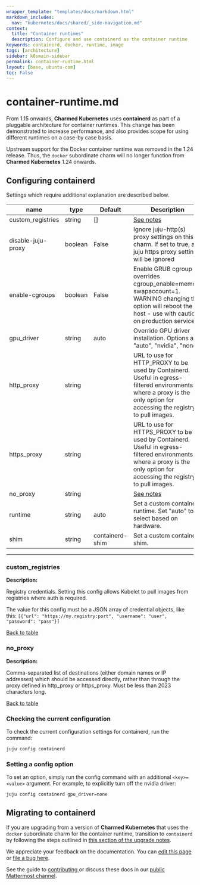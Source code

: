 ```yaml
---
wrapper_template: "templates/docs/markdown.html"
markdown_includes:
  nav: "kubernetes/docs/shared/_side-navigation.md"
context:
  title: "Container runtimes"
  description: Configure and use containerd as the container runtime
keywords: containerd, docker, runtime, image
tags: [architecture]
sidebar: k8smain-sidebar
permalink: container-runtime.html
layout: [base, ubuntu-com]
toc: False
---
```

# container-runtime.md


From 1.15 onwards, **Charmed Kubernetes** uses **containerd** as part of a pluggable architecture
for container runtimes. This change has been demonstrated to increase performance, and also
provides scope for using different runtimes on a case-by case basis.

Upstream support for the Docker container runtime was removed in the 1.24 release. Thus, the
`docker` subordinate charm will no longer function from **Charmed Kubernetes** 1.24 onwards.


## Configuring containerd

Settings which require additional explanation are described below.

| name | type   | Default      | Description                               |
|------|--------|--------------|-------------------------------------------|
| <a id="table-custom_registries"> </a> custom_registries | string | [] | [See notes](#custom_registries-description)  |
| <a id="table-disable-juju-proxy"> </a> disable-juju-proxy | boolean | False | Ignore juju-http(s) proxy settings on this charm. If set to true, all juju https proxy settings will be ignored  |
| <a id="table-enable-cgroups"> </a> enable-cgroups | boolean | False | Enable GRUB cgroup overrides cgroup_enable=memory swapaccount=1. WARNING changing this option will reboot the host - use with caution on production services.  |
| <a id="table-gpu_driver"> </a> gpu_driver | string | auto | Override GPU driver installation.  Options are "auto", "nvidia", "none".  |
| <a id="table-http_proxy"> </a> http_proxy | string |  | URL to use for HTTP_PROXY to be used by Containerd. Useful in egress-filtered environments where a proxy is the only option for accessing the registry to pull images.  |
| <a id="table-https_proxy"> </a> https_proxy | string |  | URL to use for HTTPS_PROXY to be used by Containerd. Useful in egress-filtered environments where a proxy is the only option for accessing the registry to pull images.  |
| <a id="table-no_proxy"> </a> no_proxy | string |  | [See notes](#no_proxy-description)  |
| <a id="table-runtime"> </a> runtime | string | auto | Set a custom containerd runtime.  Set "auto" to select based on hardware.  |
| <a id="table-shim"> </a> shim | string | containerd-shim | Set a custom containerd shim.  |

---

### custom_registries


<a id="custom_registries-description"> </a>
**Description:**

Registry credentials. Setting this config allows Kubelet to pull images from
registries where auth is required.

The value for this config must be a JSON array of credential objects, like this:
  `[{"url": "https://my.registry:port", "username": "user", "password": "pass"}]`

[Back to table](#table-custom_registries)


### no_proxy


<a id="no_proxy-description"> </a>
**Description:**

Comma-separated list of destinations (either domain names or IP
addresses) which should be accessed directly, rather than through
the proxy defined in http_proxy or https_proxy. Must be less than
2023 characters long.

[Back to table](#table-no_proxy)



### Checking the current configuration

To check the current configuration settings for containerd, run the command:

```bash
juju config containerd
```

### Setting a config option

To set an option, simply run the config command with an additional `<key>=<value>` argument. For example, to explicitly turn off the nvidia driver:

```bash
juju config containerd gpu_driver=none
```

## Migrating to containerd

If you are upgrading from a version of **Charmed Kubernetes** that uses the `docker`
subordinate charm for the container runtime, transition to `containerd` by following
the steps outlined in [this section of the upgrade notes][docker2containerd].


<!-- LINKS -->

[docker2containerd]: /kubernetes/docs/upgrade-notes#1.15

<!-- FEEDBACK -->
<div class="p-notification--information">
  <div class="p-notification__content">
    <p class="p-notification__message">We appreciate your feedback on the documentation. You can
    <a href="https://github.com/charmed-kubernetes/kubernetes-docs/edit/main/pages/k8s/container-runtime.md" >edit this page</a>
    or
    <a href="https://github.com/charmed-kubernetes/kubernetes-docs/issues/new">file a bug here</a>.</p>
    <p>See the guide to <a href="/kubernetes/docs/how-to-contribute"> contributing </a> or discuss these docs in our <a href="https://chat.charmhub.io/charmhub/channels/kubernetes"> public Mattermost channel</a>.</p>
  </div>
</div>

